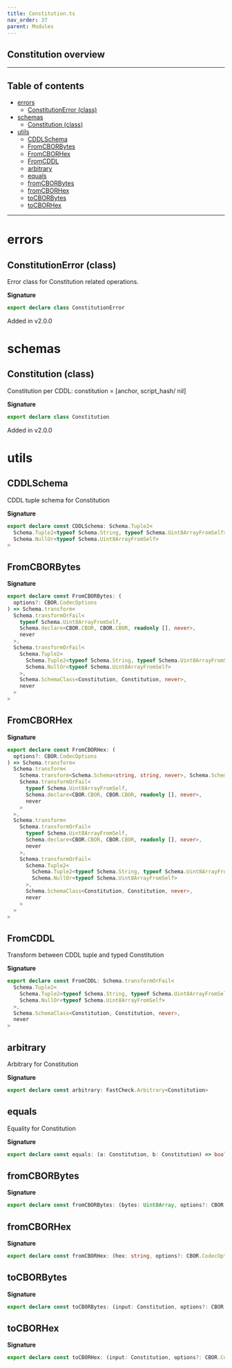 ```yaml
---
title: Constitution.ts
nav_order: 37
parent: Modules
---
```


## Constitution overview

---

<h2 class="text-delta">Table of contents</h2>

- [errors](#errors)
  - [ConstitutionError (class)](#constitutionerror-class)
- [schemas](#schemas)
  - [Constitution (class)](#constitution-class)
- [utils](#utils)
  - [CDDLSchema](#cddlschema)
  - [FromCBORBytes](#fromcborbytes)
  - [FromCBORHex](#fromcborhex)
  - [FromCDDL](#fromcddl)
  - [arbitrary](#arbitrary)
  - [equals](#equals)
  - [fromCBORBytes](#fromcborbytes-1)
  - [fromCBORHex](#fromcborhex-1)
  - [toCBORBytes](#tocborbytes)
  - [toCBORHex](#tocborhex)

---

# errors

## ConstitutionError (class)

Error class for Constitution related operations.

**Signature**

```ts
export declare class ConstitutionError
```

Added in v2.0.0

# schemas

## Constitution (class)

Constitution per CDDL:
constitution = [anchor, script_hash/ nil]

**Signature**

```ts
export declare class Constitution
```

Added in v2.0.0

# utils

## CDDLSchema

CDDL tuple schema for Constitution

**Signature**

```ts
export declare const CDDLSchema: Schema.Tuple2<
  Schema.Tuple2<typeof Schema.String, typeof Schema.Uint8ArrayFromSelf>,
  Schema.NullOr<typeof Schema.Uint8ArrayFromSelf>
>
```

## FromCBORBytes

**Signature**

```ts
export declare const FromCBORBytes: (
  options?: CBOR.CodecOptions
) => Schema.transform<
  Schema.transformOrFail<
    typeof Schema.Uint8ArrayFromSelf,
    Schema.declare<CBOR.CBOR, CBOR.CBOR, readonly [], never>,
    never
  >,
  Schema.transformOrFail<
    Schema.Tuple2<
      Schema.Tuple2<typeof Schema.String, typeof Schema.Uint8ArrayFromSelf>,
      Schema.NullOr<typeof Schema.Uint8ArrayFromSelf>
    >,
    Schema.SchemaClass<Constitution, Constitution, never>,
    never
  >
>
```

## FromCBORHex

**Signature**

```ts
export declare const FromCBORHex: (
  options?: CBOR.CodecOptions
) => Schema.transform<
  Schema.transform<
    Schema.transform<Schema.Schema<string, string, never>, Schema.Schema<Uint8Array, Uint8Array, never>>,
    Schema.transformOrFail<
      typeof Schema.Uint8ArrayFromSelf,
      Schema.declare<CBOR.CBOR, CBOR.CBOR, readonly [], never>,
      never
    >
  >,
  Schema.transform<
    Schema.transformOrFail<
      typeof Schema.Uint8ArrayFromSelf,
      Schema.declare<CBOR.CBOR, CBOR.CBOR, readonly [], never>,
      never
    >,
    Schema.transformOrFail<
      Schema.Tuple2<
        Schema.Tuple2<typeof Schema.String, typeof Schema.Uint8ArrayFromSelf>,
        Schema.NullOr<typeof Schema.Uint8ArrayFromSelf>
      >,
      Schema.SchemaClass<Constitution, Constitution, never>,
      never
    >
  >
>
```

## FromCDDL

Transform between CDDL tuple and typed Constitution

**Signature**

```ts
export declare const FromCDDL: Schema.transformOrFail<
  Schema.Tuple2<
    Schema.Tuple2<typeof Schema.String, typeof Schema.Uint8ArrayFromSelf>,
    Schema.NullOr<typeof Schema.Uint8ArrayFromSelf>
  >,
  Schema.SchemaClass<Constitution, Constitution, never>,
  never
>
```

## arbitrary

Arbitrary for Constitution

**Signature**

```ts
export declare const arbitrary: FastCheck.Arbitrary<Constitution>
```

## equals

Equality for Constitution

**Signature**

```ts
export declare const equals: (a: Constitution, b: Constitution) => boolean
```

## fromCBORBytes

**Signature**

```ts
export declare const fromCBORBytes: (bytes: Uint8Array, options?: CBOR.CodecOptions) => Constitution
```

## fromCBORHex

**Signature**

```ts
export declare const fromCBORHex: (hex: string, options?: CBOR.CodecOptions) => Constitution
```

## toCBORBytes

**Signature**

```ts
export declare const toCBORBytes: (input: Constitution, options?: CBOR.CodecOptions) => Uint8Array
```

## toCBORHex

**Signature**

```ts
export declare const toCBORHex: (input: Constitution, options?: CBOR.CodecOptions) => string
```
